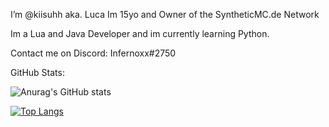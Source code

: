 I’m @kiisuhh aka. Luca
Im 15yo and Owner of the SyntheticMC.de Network

Im a Lua and Java Developer and im currently learning Python.

Contact me on Discord:
Infernoxx#2750


GitHub Stats:

![Anurag's GitHub stats](https://github-readme-stats.vercel.app/api?username=kiisuhh&show_icons=true&theme=radical)

[![Top Langs](https://github-readme-stats.vercel.app/api/top-langs/?username=kiisuhh&layout=compact)](https://github.com/anuraghazra/github-readme-stats)
